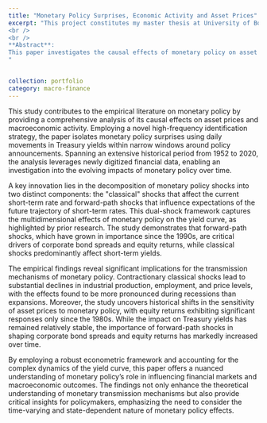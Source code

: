 ```yaml
---
title: "Monetary Policy Surprises, Economic Activity and Asset Prices"
excerpt: "This project constitutes my master thesis at University of Bonn <br/><img src='/images/monetary_policy_shocks.png'>
<br />
<br />
**Abstract**: 
This paper investigates the causal effects of monetary policy on asset prices and macroeconomic activity using a high-frequency identification strategy applied to newly digitized financial data spanning 1952 to 2020. By isolating monetary policy surprises from Treasury yield movements around policy announcements, the study disentangles classical shocks affecting current short-term rates from forward-path shocks influencing expectations of future short-term rates. The findings reveal significant shifts in monetary transmission over time, with forward-path shocks emerging as key drivers of corporate bond spreads and equity returns since the 1990s, while classical shocks primarily affect short-term yields. Moreover, contractionary monetary policy significantly reduces production, employment, and prices, with stronger effects during recessions than expansions. These results provide new insights into the evolving dynamics and state-dependent nature of monetary policy's impact on financial markets and the broader economy.
"


collection: portfolio
category: macro-finance
---
```


This study contributes to the empirical literature on monetary policy by providing a comprehensive analysis of its causal effects on asset prices and macroeconomic activity. Employing a novel high-frequency identification strategy, the paper isolates monetary policy surprises using daily movements in Treasury yields within narrow windows around policy announcements. Spanning an extensive historical period from 1952 to 2020, the analysis leverages newly digitized financial data, enabling an investigation into the evolving impacts of monetary policy over time.

A key innovation lies in the decomposition of monetary policy shocks into two distinct components: the "classical" shocks that affect the current short-term rate and forward-path shocks that influence expectations of the future trajectory of short-term rates. This dual-shock framework captures the multidimensional effects of monetary policy on the yield curve, as highlighted by prior research. The study demonstrates that forward-path shocks, which have grown in importance since the 1990s, are critical drivers of corporate bond spreads and equity returns, while classical shocks predominantly affect short-term yields.

The empirical findings reveal significant implications for the transmission mechanisms of monetary policy. Contractionary classical shocks lead to substantial declines in industrial production, employment, and price levels, with the effects found to be more pronounced during recessions than expansions. Moreover, the study uncovers historical shifts in the sensitivity of asset prices to monetary policy, with equity returns exhibiting significant responses only since the 1980s. While the impact on Treasury yields has remained relatively stable, the importance of forward-path shocks in shaping corporate bond spreads and equity returns has markedly increased over time.

By employing a robust econometric framework and accounting for the complex dynamics of the yield curve, this paper offers a nuanced understanding of monetary policy’s role in influencing financial markets and macroeconomic outcomes. The findings not only enhance the theoretical understanding of monetary transmission mechanisms but also provide critical insights for policymakers, emphasizing the need to consider the time-varying and state-dependent nature of monetary policy effects.
